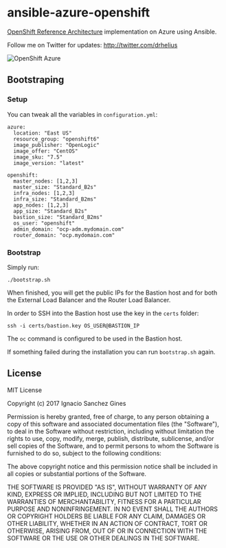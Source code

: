 ansible-azure-openshift
=========================

[OpenShift Reference Architecture](https://blog.openshift.com/openshift-container-platform-reference-architecture-implementation-guides/) implementation on Azure using Ansible.

Follow me on Twitter for updates: http://twitter.com/drhelius

![OpenShift Azure](https://blog.openshift.com/wp-content/uploads/refarch-ocp-on-azure-v6.png)

Bootstraping
------------
### Setup

You can tweak all the variables in ```configuration.yml```:

```
azure:
  location: "East US"
  resource_group: "openshift6"
  image_publisher: "OpenLogic"
  image_offer: "CentOS"
  image_sku: "7.5"
  image_version: "latest"

openshift:
  master_nodes: [1,2,3]
  master_size: "Standard_B2s"
  infra_nodes: [1,2,3]
  infra_size: "Standard_B2ms"
  app_nodes: [1,2,3]
  app_size: "Standard_B2s"
  bastion_size: "Standard_B2ms"
  os_user: "openshift"
  admin_domain: "ocp-adm.mydomain.com"
  router_domain: "ocp.mydomain.com"
```

### Bootstrap

Simply run:
```
./bootstrap.sh
```

When finished, you will get the public IPs for the Bastion host and for both the External Load Balancer and the Router Load Balancer.

In order to SSH into the Bastion host use the key in the ```certs``` folder:
```
ssh -i certs/bastion.key OS_USER@BASTION_IP
```

The ```oc``` command is configured to be used in the Bastion host.

If something failed during the installation you can run ```bootstrap.sh``` again.

License
-------
MIT License

Copyright (c) 2017 Ignacio Sanchez Gines

Permission is hereby granted, free of charge, to any person obtaining a copy
of this software and associated documentation files (the "Software"), to deal
in the Software without restriction, including without limitation the rights
to use, copy, modify, merge, publish, distribute, sublicense, and/or sell
copies of the Software, and to permit persons to whom the Software is
furnished to do so, subject to the following conditions:

The above copyright notice and this permission notice shall be included in all
copies or substantial portions of the Software.

THE SOFTWARE IS PROVIDED "AS IS", WITHOUT WARRANTY OF ANY KIND, EXPRESS OR
IMPLIED, INCLUDING BUT NOT LIMITED TO THE WARRANTIES OF MERCHANTABILITY,
FITNESS FOR A PARTICULAR PURPOSE AND NONINFRINGEMENT. IN NO EVENT SHALL THE
AUTHORS OR COPYRIGHT HOLDERS BE LIABLE FOR ANY CLAIM, DAMAGES OR OTHER
LIABILITY, WHETHER IN AN ACTION OF CONTRACT, TORT OR OTHERWISE, ARISING FROM,
OUT OF OR IN CONNECTION WITH THE SOFTWARE OR THE USE OR OTHER DEALINGS IN THE
SOFTWARE.
